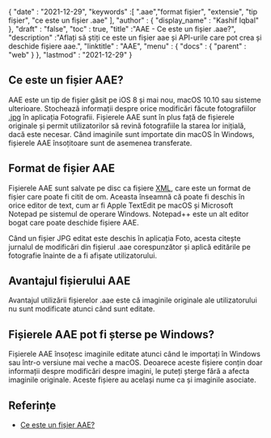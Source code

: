 {
  "date" : "2021-12-29",
  "keywords" :[ ".aae","format fișier", "extensie", "tip fișier", "ce este un fișier .aae" ],
  "author" : {
    "display_name" : "Kashif Iqbal"
},
  "draft" : "false",
  "toc" : true,
  "title" :"AAE - Ce este un fișier .aae?",
  "description" :"Aflați să știți ce este un fișier aae și API-urile care pot crea și deschide fișiere aae.",
  "linktitle" : "AAE",
  "menu" : {
    "docs" : {
      "parent" : "web"
}
},
  "lastmod" : "2021-12-29"
}

## Ce este un fișier AAE?

AAE este un tip de fișier găsit pe iOS 8 și mai nou, macOS 10.10 sau sisteme ulterioare. Stochează informații despre orice modificări făcute fotografiilor [.jpg](/ro/image/jpeg/) în aplicația Fotografii. Fișierele AAE sunt în plus față de fișierele originale și permit utilizatorilor să revină fotografiile la starea lor inițială, dacă este necesar. Când imaginile sunt importate din macOS în Windows, fișierele AAE însoțitoare sunt de asemenea transferate.

## Format de fișier AAE
Fișierele AAE sunt salvate pe disc ca fișiere [XML](/ro/web/xml/), care este un format de fișier care poate fi citit de om. Aceasta înseamnă că poate fi deschis în orice editor de text, cum ar fi Apple TextEdit pe macOS și Microsoft Notepad pe sistemul de operare Windows. Notepad++ este un alt editor bogat care poate deschide fișiere AAE.

Când un fișier JPG editat este deschis în aplicația Foto, acesta citește jurnalul de modificări din fișierul .aae corespunzător și aplică editările pe fotografie înainte de a fi afișate utilizatorului.

## Avantajul fișierului AAE
Avantajul utilizării fișierelor .aae este că imaginile originale ale utilizatorului nu sunt modificate atunci când sunt editate.

## Fișierele AAE pot fi șterse pe Windows?

Fișierele AAE însoțesc imaginile editate atunci când le importați în Windows sau într-o versiune mai veche a macOS. Deoarece aceste fișiere conțin doar informații despre modificări despre imagini, le puteți șterge fără a afecta imaginile originale. Aceste fișiere au același nume ca și imaginile asociate.

## Referințe

* [Ce este un fișier AAE?](https://discussions.apple.com/thread/7810994)

